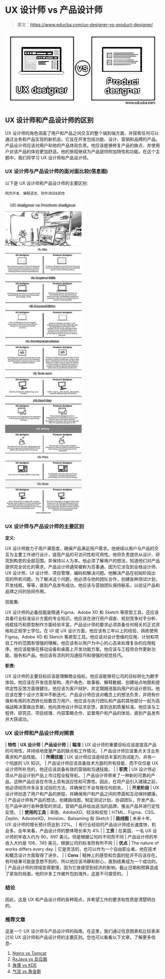 # UX 设计师 vs 产品设计师

> 原文：<https://www.educba.com/ux-designer-vs-product-designer/>

![UX designer vs Product designer](img/3db580514618f4f30b9c87d861e5bd60.png)



## UX 设计师和产品设计师的区别

UX 设计师的角色涵盖了用户和产品之间交互的整个端到端方面，并探索任何可以通过业务和产品实现的新机会。它旨在开发包括功能、设计、营销和品牌的产品。产品设计师应该对用户和他的产品体验负责。他应该能够修复产品的缺点，并使用户对该产品的体验更加舒适。他的旅程继续为产品提供附加特性和功能。在这个主题中，我们将学习 UX 设计师和产品设计师。

### UX 设计师与产品设计师的面对面比较(信息图)

以下是 UX 设计师和产品设计师的主要区别:

<small>网页开发、编程语言、软件测试&其他</small>

![UX-designer-vs-Product-designer-info](img/0a329d63eba72bbb4cd374d9501743a6.png)



### UX 设计师与产品设计师的主要区别

**定义:**

UX 设计师致力于用户满意度，确保产品满足用户需求。他继续以用户与产品的交互为主要工作进行设计，提高产品的可访问性和可用性。他将负责提供从设计、研究到构思的全部范围，并保持以人为本。他必须了解用户的想法，知道他们对产品提供完全优化的需求。产品设计师通常被称为百事通，因为它涉及到全栈设计师、UX 设计师、UI 设计师、项目管理、编码和解决问题。他解决产品在初始阶段出现的所有问题。为了解决这个问题，他必须与他的团队合作，创建各种测试计划，开发线框，等等，直到产品发布成功。他应该与营销团队保持联系，以验证产品和品牌之间的协同作用。

技能集:

UX 设计师的必备技能是精通 Figma、Adobe XD 和 Sketch 等原型工具，还应该具备行业标准设计方面的专业知识。他应该在进行用户调查、规划竞争对手分析、线框技巧和原型制作方面经验丰富。产品设计师的要求必须具备任何相关的正式资格和正规学士学位。在 UI 或 UX 设计方面，他应该有三年以上的经验，熟练使用 Figma，Adobe XD 和 Sketch 等原型工具。他应该对设计思维的应用、计划和项目工作的范围有很强的理解。他应该有以用户为中心的心态来处理复杂的应用程序。他应该能够在移动设备和桌面上开发功能方案。他应该与工程师合作更新功能、服务和产品。他应该有流利的沟通技巧和很强的视觉技巧。

**职责:**

UX 设计师的主要目标应该是理解商业指标，他应该能够将公司的目标转化为数字体验。他应该在开发信息架构、用户角色、故事板、解释数据、创建站点地图和提供定性反馈方面很健壮。他应该为客户辩护，并定期跟进面向用户的设计原则。他应该在整个设计方案中不断迭代。产品设计师应该对概念上的想法负责，并把有价值和有用的东西转化给数百万用户。他应该与执行团队和产品的其他部分一起为高端战略决策做出贡献。他向其他设计师征求反馈，直到达到质量标准。他应该与工程师、研究员、项目经理、内容策略合作，监督用户和产品的体验，直到产品发布并大获成功。

### UX 设计师和产品设计师对照表

| **特性** | **UX 设计师** | **产品设计师** |
| **瞄准** | UX 设计师的重要目标应该是提高产品的可用性，并持续地度量产品的缺点和工作情况。 | 产品设计师应该重点关注业务需求和产品性能。 |
| **所需技能** | UX 设计师应该是经验丰富的测试能力，并有一个彻底的 UX 知识。 | 产品设计师应该具备技术方面的所有技能，而不仅仅是 UX 设计师所补充的，他还应该具备有效的营销和沟通技能。 |
| **职责** | UX 设计师必须从产品设计到产品上市过程全程导航。 | 产品设计师带来了一种新的可靠的产品，这种产品应该在市场上具有适应性和可靠性。因此，在将产品引入城镇之前，他必须经历许多反复试验的方法，并确保它不会导致任何损失。 |
| **开发阶段** | UX 设计师创造了用户和产品的旅程，并确保用户和产品之间的界面和互动保持健康。 | 产品设计师有产品的想法，创建路线图，制定测试计划，协调团队，开发产品，在产品中进行各种类型的测试，营销产品并给出适当的品牌，推出产品并进行定性反馈。 |
| **使用的工具** | 草图、AdobeXD、轻涂和视觉 | HTML、Figma、CSS、Zeplin、AdoobeXD、Invision、Balsaming 和 Sketch |
| **路线图** | 未来十年，UX 设计师的增长预计将达到 22%。 | 有行业经验的产品设计师成长速度快，机会多。全年来看，产品设计师的整体增长率为 4% |
| **工资** | 在美国，一名 UX 设计师的年收入约为 90，697 美元。但是根据公司的不同而不同 | 产品设计师的年收入大约是 106，745 美元，根据公司的标准而有所不同 |
| **优点** | The nature of works differs every day. | 它是灵活的，也可以作为一个自由职业者。他在技术和概念设计方面取得了进步。 |
| **Cons** | 精神上的感受和负面的批评不应该存在。有时结果可能是意想不到的，所以他应该冷静和耐心，直到结果成为一个成功的。 | 产品设计师的领域变得更慢，因为它直接受到经济的影响。截止日期和预算造成了紧张的局面，他的许多工作被外包到海外，这是不可接受的。 |

### 结论

因此，这是 UX 和产品设计师的各种观点，并希望工作的要求和性质是清楚明白的。

### 推荐文章

这是一个 UX 设计师与产品设计师的指南。在这里，我们通过信息图表和比较表来讨论 UX 设计师和产品设计师的主要区别。您也可以看看以下文章，了解更多信息–

1.  [Nginx vs Tomcat](https://www.educba.com/nginx-vs-tomcat/)
2.  [RxJava vs 反应器](https://www.educba.com/rxjava-vs-reactor/)
3.  [侏儒 vs KDE](https://www.educba.com/gnome-vs-kde/)
4.  [气流 vs 詹金斯](https://www.educba.com/airflow-vs-jenkins/)





